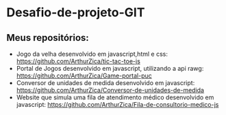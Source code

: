# Desafio-de-projeto-GIT
## Meus repositórios:
 - Jogo da velha desenvolvido em javascript,html e css: https://github.com/ArthurZica/tic-tac-toe-js
 - Portal de Jogos desenvolvido em javascript, utilizando a api rawg: https://github.com/ArthurZica/Game-portal-puc
 - Conversor de unidades de medida desenvolvido em javascript: https://github.com/ArthurZica/Conversor-de-unidades-de-medida
 - Website que simula uma fila de atendimento médico desenvolvido em javascript: https://github.com/ArthurZica/Fila-de-consultorio-medico-js
